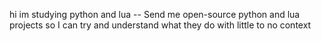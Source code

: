 hi im studying python and lua
-- Send me open-source python and lua projects so I can try and understand what they do with little to no context
